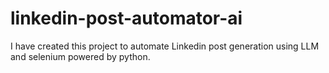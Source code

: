 # linkedin-post-automator-ai
I have created this project to automate Linkedin post generation using LLM and selenium powered by python. 
